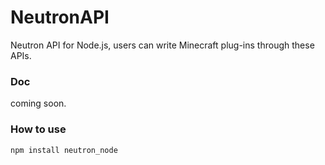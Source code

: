 # NeutronAPI
Neutron API for Node.js, users can write Minecraft plug-ins through these APIs.

### Doc

coming soon.

### How to use

```bash
npm install neutron_node
```
